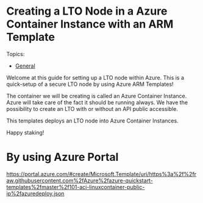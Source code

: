 # Creating a LTO Node in a Azure Container Instance with an ARM Template

Topics:
* [General](readme.md)

Welcome at this guide for setting up a LTO node within Azure. This is a quick-setup of a secure LTO node by using Azure ARM Templates!

The container we will be creating is called an Azure Container Instance. Azure will take care of the fact it should be running always. We have the possibility to create an LTO with or without an API public accessible. 

This templates deploys an LTO node into Azure Container Instances.

Happy staking!

# By using Azure Portal



https://portal.azure.com/#create/Microsoft.Template/uri/https%3a%2f%2fraw.githubusercontent.com%2fAzure%2fazure-quickstart-templates%2fmaster%2f101-aci-linuxcontainer-public-ip%2fazuredeploy.json